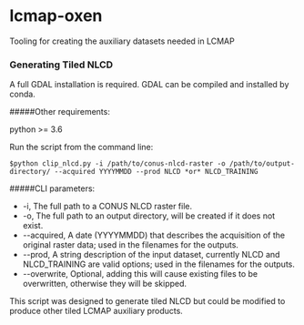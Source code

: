 # lcmap-oxen
Tooling for creating the auxiliary datasets needed in LCMAP

### Generating Tiled NLCD

A full GDAL installation is required.  GDAL can be compiled and installed by conda.

#####Other requirements:

python >= 3.6

Run the script from the command line:

`
$python clip_nlcd.py -i /path/to/conus-nlcd-raster -o /path/to/output-directory/ --acquired YYYYMMDD --prod NLCD *or* NLCD_TRAINING
`

#####CLI parameters:

* -i, The full path to a CONUS NLCD raster file.
* -o, The full path to an output directory, will be created if it does not exist.
* --acquired, A date (YYYYMMDD) that describes the acquisition of the original raster data; used in the filenames for the outputs.
* --prod, A string description of the input dataset, currently NLCD and NLCD_TRAINING are valid options; used in the filenames for the outputs.
* --overwrite, Optional, adding this will cause existing files to be overwritten, otherwise they will be skipped.

This script was designed to generate tiled NLCD but could be modified to produce other tiled LCMAP auxiliary products.
